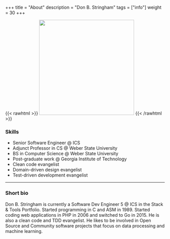 +++
title = "About"
description = "Don B. Stringham"
tags = ["info"]
weight = 30
+++

{{< rawhtml >}}
<img src="/images/workstation.jpg" width="300" />
{{< /rawhtml >}}

### Skills

- Senior Software Engineer @ ICS
- Adjunct Professor in CS @ Weber State University
- BS in Computer Science @ Weber State University
- Post-graduate work @ Georgia Institute of Technology
- Clean code evangelist
- Domain-driven design evangelist
- Test-driven development evangelist

---

### Short bio

Don B. Stringham is currently a Software Dev Engineer 5 @ ICS in the Stack & Tools Portfolio. Started programming in C and ASM in 1989. Started coding web applications in PHP in 2006 and switched to Go in 2015. He is also a clean code and TDD evangelist. He likes to be involved in Open Source and Community software projects that focus on data processing and machine learning.

